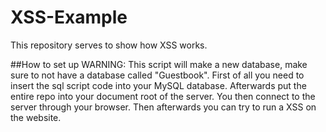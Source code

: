 # XSS-Example
This repository serves to show how XSS works.

##How to set up
WARNING: This script will make a new database, make sure to not have a database called "Guestbook".
First of all you need to insert the sql script code into your MySQL database.
Afterwards put the entire repo into your document root of the server.
You then connect to the server through your browser.
Then afterwards you can try to run a XSS on the website.
